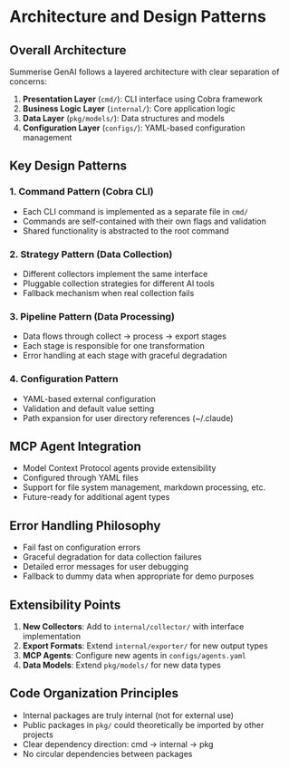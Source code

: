 # Architecture and Design Patterns

## Overall Architecture
Summerise GenAI follows a layered architecture with clear separation of concerns:

1. **Presentation Layer** (`cmd/`): CLI interface using Cobra framework
2. **Business Logic Layer** (`internal/`): Core application logic
3. **Data Layer** (`pkg/models/`): Data structures and models
4. **Configuration Layer** (`configs/`): YAML-based configuration management

## Key Design Patterns

### 1. Command Pattern (Cobra CLI)
- Each CLI command is implemented as a separate file in `cmd/`
- Commands are self-contained with their own flags and validation
- Shared functionality is abstracted to the root command

### 2. Strategy Pattern (Data Collection)
- Different collectors implement the same interface
- Pluggable collection strategies for different AI tools
- Fallback mechanism when real collection fails

### 3. Pipeline Pattern (Data Processing)
- Data flows through collect → process → export stages
- Each stage is responsible for one transformation
- Error handling at each stage with graceful degradation

### 4. Configuration Pattern
- YAML-based external configuration
- Validation and default value setting
- Path expansion for user directory references (~/.claude)

## MCP Agent Integration
- Model Context Protocol agents provide extensibility
- Configured through YAML files
- Support for file system management, markdown processing, etc.
- Future-ready for additional agent types

## Error Handling Philosophy
- Fail fast on configuration errors
- Graceful degradation for data collection failures
- Detailed error messages for user debugging
- Fallback to dummy data when appropriate for demo purposes

## Extensibility Points
1. **New Collectors**: Add to `internal/collector/` with interface implementation
2. **Export Formats**: Extend `internal/exporter/` for new output types
3. **MCP Agents**: Configure new agents in `configs/agents.yaml`
4. **Data Models**: Extend `pkg/models/` for new data types

## Code Organization Principles
- Internal packages are truly internal (not for external use)
- Public packages in `pkg/` could theoretically be imported by other projects
- Clear dependency direction: cmd → internal → pkg
- No circular dependencies between packages